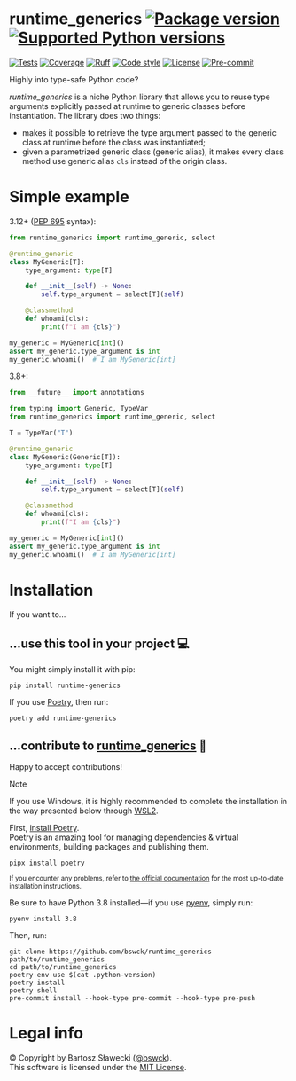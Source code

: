 # runtime_generics [![Package version](https://img.shields.io/pypi/v/runtime-generics?label=PyPI)](https://pypi.org/project/runtime-generics) [![Supported Python versions](https://img.shields.io/pypi/pyversions/runtime-generics.svg?logo=python&label=Python)](https://pypi.org/project/runtime-generics)
[![Tests](https://github.com/bswck/runtime_generics/actions/workflows/test.yml/badge.svg)](https://github.com/bswck/runtime_generics/actions/workflows/test.yml)
[![Coverage](https://coverage-badge.samuelcolvin.workers.dev/bswck/runtime_generics.svg)](https://coverage-badge.samuelcolvin.workers.dev/redirect/bswck/runtime_generics)
[![Ruff](https://img.shields.io/endpoint?url=https://raw.githubusercontent.com/astral-sh/ruff/main/assets/badge/v2.json)](https://github.com/astral-sh/ruff)
[![Code style](https://img.shields.io/badge/code%20style-black-000000.svg?label=Code%20style)](https://github.com/psf/black)
[![License](https://img.shields.io/github/license/bswck/runtime_generics.svg?label=License)](https://github.com/bswck/runtime_generics/blob/HEAD/LICENSE)
[![Pre-commit](https://img.shields.io/badge/pre--commit-enabled-brightgreen?logo=pre-commit&logoColor=white)](https://github.com/pre-commit/pre-commit)

Highly into type-safe Python code?

_runtime_generics_ is a niche Python library that allows you to reuse type arguments explicitly passed at runtime
to generic classes before instantiation.
The library does two things:
- makes it possible to retrieve the type argument passed to the generic class at runtime
  before the class was instantiated;
- given a parametrized generic class (generic alias),
  it makes every class method use generic alias `cls` instead of the origin class.

# Simple example
3.12+ ([PEP 695](https://peps.python.org/pep-0695) syntax):
```python
from runtime_generics import runtime_generic, select

@runtime_generic
class MyGeneric[T]:
    type_argument: type[T]

    def __init__(self) -> None:
        self.type_argument = select[T](self)

    @classmethod
    def whoami(cls):
        print(f"I am {cls}")

my_generic = MyGeneric[int]()
assert my_generic.type_argument is int
my_generic.whoami()  # I am MyGeneric[int]

```

3.8+:

```python
from __future__ import annotations

from typing import Generic, TypeVar
from runtime_generics import runtime_generic, select

T = TypeVar("T")

@runtime_generic
class MyGeneric(Generic[T]):
    type_argument: type[T]

    def __init__(self) -> None:
        self.type_argument = select[T](self)

    @classmethod
    def whoami(cls):
        print(f"I am {cls}")

my_generic = MyGeneric[int]()
assert my_generic.type_argument is int
my_generic.whoami()  # I am MyGeneric[int]
```

# Installation
If you want to…


## …use this tool in your project 💻
You might simply install it with pip:

    pip install runtime-generics

If you use [Poetry](https://python-poetry.org/), then run:

    poetry add runtime-generics

## …contribute to [runtime_generics](https://github.com/bswck/runtime_generics) 🚀

Happy to accept contributions!

> [!Note]
> If you use Windows, it is highly recommended to complete the installation in the way presented below through [WSL2](https://learn.microsoft.com/en-us/windows/wsl/install).

First, [install Poetry](https://python-poetry.org/docs/#installation).<br/>
Poetry is an amazing tool for managing dependencies & virtual environments, building packages and publishing them.

    pipx install poetry

<sub>If you encounter any problems, refer to [the official documentation](https://python-poetry.org/docs/#installation) for the most up-to-date installation instructions.</sub>

Be sure to have Python 3.8 installed—if you use [pyenv](https://github.com/pyenv/pyenv#readme), simply run:

    pyenv install 3.8

Then, run:

    git clone https://github.com/bswck/runtime_generics path/to/runtime_generics
    cd path/to/runtime_generics
    poetry env use $(cat .python-version)
    poetry install
    poetry shell
    pre-commit install --hook-type pre-commit --hook-type pre-push


# Legal info
© Copyright by Bartosz Sławecki ([@bswck](https://github.com/bswck)).<br />This software is licensed under the [MIT License](https://github.com/bswck/runtime_generics/blob/main/LICENSE).

